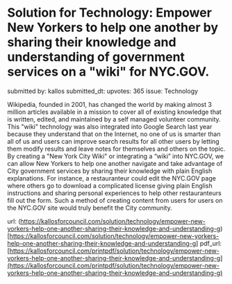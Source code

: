 # Solution for Technology: Empower New Yorkers to help one another by sharing their knowledge and understanding of government services on a "wiki" for NYC.GOV. #

submitted by: kallos
submitted_dt: 
upvotes: 365
issue: Technology

Wikipedia, founded in 2001, has changed the world by making almost 3 million articles available in a mission to cover all of existing knowledge that is written, edited, and maintained by a self managed volunteer community. This "wiki" technology was also integrated into Google Search last year because they understand that on the Internet, no one of us is smarter than all of us and users can improve search results for all other users by letting them modify results and leave notes for themselves and others on the topic. By creating a "New York City Wiki" or integrating a “wiki” into NYC.GOV, we can allow New Yorkers to help one another navigate and take advantage of City government services by sharing their knowledge with plain English explanations. For instance, a restauranteur could edit the NYC.GOV page where others go to download a complicated license giving plain English instructions and sharing personal experiences to help other restauranteurs fill out the form. Such a method of creating content from users for users on the NYC.GOV site would truly benefit the City community.

url: (https://kallosforcouncil.com/solution/technology/empower-new-yorkers-help-one-another-sharing-their-knowledge-and-understanding-g)[https://kallosforcouncil.com/solution/technology/empower-new-yorkers-help-one-another-sharing-their-knowledge-and-understanding-g]
pdf_url: [https://kallosforcouncil.com/printpdf/solution/technology/empower-new-yorkers-help-one-another-sharing-their-knowledge-and-understanding-g](https://kallosforcouncil.com/printpdf/solution/technology/empower-new-yorkers-help-one-another-sharing-their-knowledge-and-understanding-g)